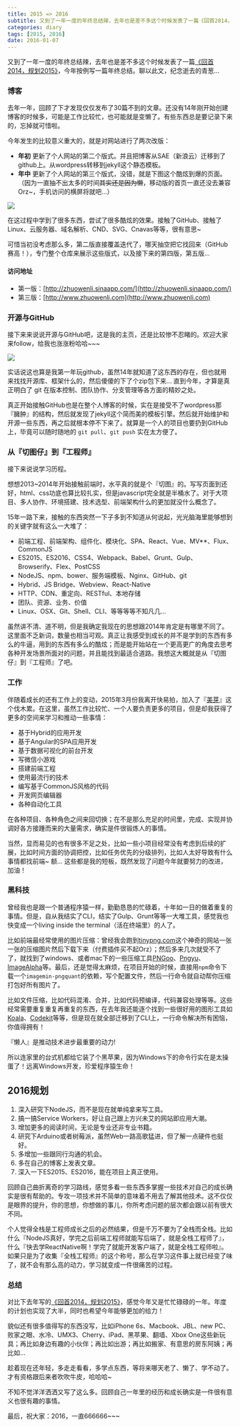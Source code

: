 ```yaml
---
title: 2015 => 2016
subtitle: 又到了一年一度的年终总结辣，去年也是差不多这个时候发表了一篇《回首2014，规划2015》，今年按例写一篇年终总结。聊以此文，纪念逝去的青葱...
categories: diary
tags: [2015, 2016]
date: 2016-01-07
---
```


又到了一年一度的年终总结辣，去年也是差不多这个时候发表了一篇[《回首2014，规划2015》](/diary/2015.html)，今年按例写一篇年终总结。聊以此文，纪念逝去的青葱...

<!-- more -->

### 博客

去年一年，回顾了下才发现仅仅发布了30篇不到的文章。还没有14年刚开始创建博客的时候多，可能是工作比较忙，也可能就是变懒了。有些东西总是要记录下来的，忘掉就可惜啦。

今年发生的比较意义重大的，就是对网站进行了两次改版：

- **年初** 更新了个人网站的第二个版式。并且把博客从SAE（新浪云）迁移到了github上。从wordpress转移到jekyll这个静态模板。
- **年中** 更新了个人网站的第三个版式，没错，就是下图这个酷炫到爆的页面。（因为一直抽不出太多的时间<del>其实还是因为懒</del>，移动版的首页一直还没去兼容 Orz~，手机访问的横屏将就吧...）

![][home]

在这过程中学到了很多东西，尝试了很多酷炫的效果。接触了GitHub、接触了Linux、云服务器、域名解析、CND、SVG、Cnavas等等，很有意思~

可惜当初没考虑那么多，第二版直接覆盖迭代了，哪天抽空把它找回来（GitHub赛高！），专门整个仓库来展示这些版式，以及接下来的第四版，第五版...

#### 访问地址

- 第一版：[http://zhuowenli.sinaapp.com/](http://zhuowenli.sinaapp.com/)
- 第三版：[http://www.zhuowenli.com](http://www.zhuowenli.com)

### 开源与GitHub

接下来来说说开源与GitHub吧，这是我的主页，还是比较惨不忍睹的。欢迎大家来follow，给我也涨涨粉哈哈~~~

[![][github]](http://www.github.com/zhuowenli)

实话说这也算是我第一年玩github，虽然14年就知道了这东西的存在，但也就用来找找开源库、框架什么的，然后傻傻的下了个zip包下来... 直到今年，才算是真正明白了 git 在版本控制、团队协作、分支管理等各方面的精妙之处。

真正开始接触GitHub也是在整个人博客的时候，实在是接受不了wordpress那『臃肿』的结构，然后就发现了jekyll这个简而美的模板引擎。然后就开始维护和开源一些东西，再之后就根本停不下来了。就算是一个人的项目也要扔到GitHub上，毕竟可以随时随地的 `git pull`、`git push` 实在太方便了。

### 从『切图仔』到『工程师』

接下来说说学习历程。

想想2013~2014年开始接触前端时，水平真的就是个『切图』的。写写页面到还好，html、css功底也算比较扎实，但是javascript完全就是半桶水了。对于大项目、多人协作、环境搭建、技术选型、前端架构什么的更加就没什么概念了。

15年一路下来，接触的东西突然一下子多到不知道从何说起，光光脑海里能够想到的关键字就有这么一大堆了：

- 前端工程、前端架构、组件化、模块化、SPA、React、Vue、MV**、Flux、CommonJS
- ES2015、ES2016、CSS4、Webpack、Babel、Grunt、Gulp、Browserify、Flex、PostCSS
- NodeJS、npm、bower、服务端模板、Nginx、GitHub、git
- Hybrid、JS Bridge、Webview、React-Native
- HTTP、CDN、重定向、RESTful、本地存储
- 团队、资源、业务、价值
- Linux、OSX、Git、Shell、CLI、等等等等不知凡几...

虽然讲不清、道不明，但是我确定我现在的思想跟2014年肯定是有哪里不同了。这里面不乏新词，数量也相当可观。真正让我感受到成长的并不是学到的东西有多么的牛逼，用到的东西有多么的酷炫；而是能开始站在一个更高更广的角度去思考各种开发场景所面对的问题，并且能找到最适合道路。我想这大概就是从『切图仔』到『工程师』了吧。

### 工作

伴随着成长的还有工作上的变动，2015年3月份我离开快易拍，加入了『[美芽](http://www.meiyaapp.com/)』这个伐木累。在这里，虽然工作比较忙、一个人要负责更多的项目，但是却我获得了更多的空间来学习和推动一些事情：

- 基于Hybrid的应用开发
- 基于Angular的SPA应用开发
- 基于数据可视化的前台开发
- 写微信小游戏
- 搭建前端工程
- 使用最流行的技术
- 编写基于CommonJS风格的代码
- 开发网页编辑器
- 各种自动化工具

在各种项目、各种角色之间来回切换；在不是那么充足的时间里，完成、实现并协调好各方接踵而来的大量需求，确实是件很锻炼人的事情。

当然，显而易见的也有很多不足之处，比如一些小项目经常没有考虑到后续的扩展，比如时间方面的协调把控，比如任务优先的分级排列，比如人太好导致有什么事情都找前端~ 额... 这些都是我的短板，既然发现了问题今年就要努力的改进，加油！

### 黑科技

曾经我也是跟一个普通程序猿一样，勤勤恳恳的忙碌着，十年如一日的做着重复的事情。但是，自从我结实了CLI，结实了Gulp、Grunt等等一大堆工具，感觉我也快变成一个living inside the terminal（活在终端里）的人了。

比如前端最经常使用的图片压缩：曾经我会跑到[tinypng.com](http://www.tinypng.com)这个神奇的网站一张一张的压缩图片然后下载下来（付费插件买不起Orz）；然后多来几次就受不了了，就找到了windows、或者mac下的一些压缩工具[PNGoo](https://pngquant.org/PNGoo.0.1.1.zip)、[Pngyu](https://nukesaq88.github.io/Pngyu/)、[ImageAlpha](http://pngmini.com/)等。最后，还是觉得太麻烦，在项目开始的时候，直接用`npm`命令下载一个`imagemin-pngquant`的依赖，写个配置文件，然后一行命令就自动帮你压缩打包好所有图片了。

比如文件压缩，比如代码混淆、合并，比如代码预编译，代码兼容处理等等。这些经常需要重复重复再重复的东西，在去年我还能逐个找到一些很好用的图形工具如[Koala](http://koala-app.com/)、[Codekit](http://incident57.com/codekit/)等等，但是现在就全部迁移到了CLI上，一行命令解决所有困恼，你值得拥有！

『懒人』是推动技术进步最重要的动力!

所以连家里的台式机都给它装了个黑苹果，因为Windows下的命令行实在是太操蛋了！远离Windows开发，珍爱程序猿生命！

## 2016规划

1. 深入研究下NodeJS，而不是现在就单纯拿来写工具。
2. 搞一搞Service Workers，好让自己跟上方兴未艾的网站即应用大潮。
3. 增加更多的阅读时间，无论是专业还非专业书籍。
4. 研究下Arduino或者树莓派，虽然Web一路高歌猛进，但了解一点硬件也挺好。
5. 多增加一些跟同行沟通的机会。
6. 多在自己的博客上发表文章。
7. 深入一下ES2015、ES2016，能在项目上真正使用。

回顾自己曲折离奇的学习路线，感觉多看一些东西多掌握一些技术对自己的成长确实是很有帮助的。专攻一项技术并不简单的意味着不用去了解其他技术。这不仅仅是眼界的提升，你的思想，你想做的事儿，你所考虑问题的层次都会跟以前有很大不同。

个人觉得全栈是工程师成长之后的必然结果，但是千万不要为了全栈而全栈。比如什么『NodeJS真好，学完之后前端工程师就能写后端了，就是全栈工程师了』，什么『快去学ReactNative啊！学完了就能开发客户端了，就是全栈工程师啦』。如果只是为了收集『全栈工程师』的这个称号，那么在学习这件事上就已经变了味了，就不会有那么高的动力，学习就变成一件很痛苦的过程。

### 总结

对比下去年写的[《回首2014，规划2015》](/diary/2015.html)，感觉今年又是忙忙碌碌的一年。年度的计划也实现了大半，同时也希望今年能够更加的给力！

貌似还有很多值得写的东西没写，比如iPhone 6s、Macbook、JBL、new PC、败家之眼、水冷、UMX3、Cherry、iPad、黑苹果、翻墙、Xbox One这些新玩具；再比如身边有趣的小伙伴；再比如出游；再比如搬家、有意思的房东阿姨；再比如...

趁着现在还年轻，多走走看看，多学点东西，等将来哪天老了、懒了、学不动了。才有资格跟后来者吹吹牛皮，哈哈哈~

不知不觉洋洋洒洒又写了这么多。回顾自己一年里的经历和成长确实是一件很有意义也很有趣的事情。

最后，祝大家：2016，一直666666~~~

[home]:https://st-qn.gittt.cn/2016/01/07/home.png?v=1
[github]:https://st-qn.gittt.cn/2016/01/07/github.png?v=1
